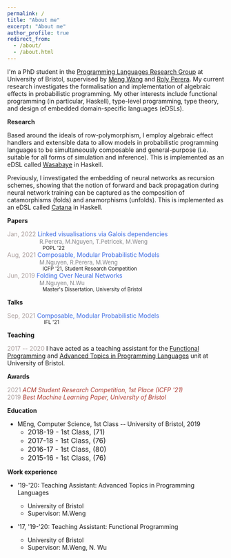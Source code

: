 ```yaml
---
permalink: /
title: "About me"
excerpt: "About me"
author_profile: true
redirect_from:
  - /about/
  - /about.html
---
```


I'm a PhD student in the [Programming Languages Research Group](https://bristolpl.github.io/) at University of Bristol, supervised by [Meng Wang](https://mengwangoxf.github.io/) and [Roly Perera](https://www.turing.ac.uk/people/researchers/roly-perera). My current research investigates the formalisation and implementation of algebraic effects in probabilistic programming. My other interests include functional programming (in particular, Haskell), type-level programming, type theory, and design of embedded domain-specific languages (eDSLs).

**Research**

Based around the ideals of row-polymorphism, I employ algebraic effect handlers and extensible data to allow models in probabilistic programming languages to be simultaneously composable and general-purpose (i.e. suitable for all forms of simulation and inference). This is implemented as an eDSL called [Wasabaye](https://github.com/min-nguyen/wasabaye) in Haskell.

Previously, I investigated the embedding of neural networks as recursion schemes, showing that the notion of forward and back propagation during neural network training can be captured as the composition of catamorphisms (folds) and anamorphisms (unfolds). This is implemented as an eDSL called [Catana](https://github.com/min-nguyen/catana) in Haskell.


**Papers**

<span style="color:#AA9E9D">Jan, 2022</span> <span style="color:#3C6BE4"> Linked visualisations via Galois dependencies </span><br/>
<span style="color:#85868B">                   <font size="2">R.Perera, M.Nguyen, T.Petricek, M.Weng </font> </span><br/>
<sup>                         POPL '22</sup><br/>
<span style="color:#AA9E9D">Aug, 2021</span> <span style="color:#3C6BE4"> Composable, Modular Probabilistic Models </span><br/>
<span style="color:#85868B">                   <font size="2">M.Nguyen, R.Perera, M.Weng </font> </span><br/>
<sup>                         ICFP '21, Student Research Competition</sup><br/>
<span style="color:#AA9E9D">Jun, 2019</span> <span style="color:#3C6BE4"> Folding Over Neural Networks</span><br/>
<span style="color:#85868B">                   <font size="2">M.Nguyen, N.Wu </font> </span><br/>
<sup>                         Master's Dissertation, University of Bristol</sup>

**Talks**

<span style="color:#AA9E9D">Sep, 2021</span> <span style="color:#3C6BE4"> Composable, Modular Probabilistic Models </span><br/>
<sup>                          IFL '21</sup><br/>

**Teaching**

<span style="color:#AA9E9D">2017 -- 2020</span> I have acted as a teaching assistant for the [Functional Programming](https://www.bris.ac.uk/unit-programme-catalogue/UnitDetails.jsa?unitCode=COMS10016) and [Advanced Topics in Programming Languages](https://www.bristol.ac.uk/unit-programme-catalogue/UnitDetails.jsa;jsessionid=523DFF5AD0E44080C9EBAD20F58B9DAE?ayrCode=20%2F21&unitCode=COMSM0066) unit at University of Bristol.

**Awards**

<span style="color:#AA9E9D">2021</span> <span style="color:#AE3C33">_ACM Student Research Competition, 1st Place  (ICFP '21)_</span><br/>
<span style="color:#AA9E9D">2019</span>  <span style="color:#AE3C33">_Best Machine Learning Paper, University of Bristol_</span>

**Education**
* MEng, Computer Science, 1st Class -- University of Bristol, 2019<br/>
    * <font size="3">2018-19 - 1st Class, (71) </font>
    * <font size="3">2017-18 - 1st Class, (76) </font>
    * <font size="3">2016-17 - 1st Class, (80) </font>
    * <font size="3">2015-16 - 1st Class, (76) </font>

**Work experience**

* '19-'20: Teaching Assistant: Advanced Topics in Programming Languages
    * University of Bristol
    * Supervisor: M.Weng

* '17, '19-'20: Teaching Assistant: Functional Programming
    * University of Bristol
    * Supervisor: M.Weng, N. Wu
